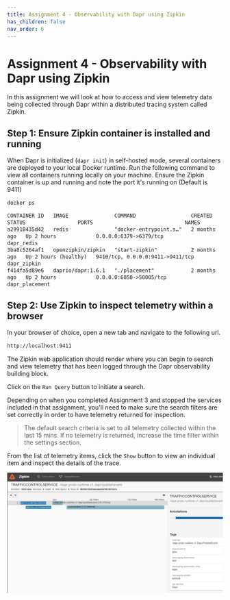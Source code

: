 ```yaml
---
title: Assignment 4 - Observability with Dapr using Zipkin
has_children: false
nav_order: 6
---
```


# Assignment 4 - Observability with Dapr using Zipkin

In this assignment we will look at how to access and view telemetry data being collected through Dapr within a distributed tracing system called Zipkin.

## Step 1: Ensure Zipkin container is installed and running

When Dapr is initialized (`dapr init`) in self-hosted mode, several containers are deployed to your local Docker runtime.  Run the following command to view all containers running locally on your machine.  Ensure the Zipkin container is up and running and note the port it's running on (Default is 9411)

```console
docker ps
```

```console
CONTAINER ID   IMAGE               COMMAND                  CREATED        STATUS                 PORTS                              NAMES
a29918435d42   redis               "docker-entrypoint.s…"   2 months ago   Up 2 hours             0.0.0.0:6379->6379/tcp             dapr_redis
3ba8c5264af1   openzipkin/zipkin   "start-zipkin"           2 months ago   Up 2 hours (healthy)   9410/tcp, 0.0.0.0:9411->9411/tcp   dapr_zipkin
f414fa5d89e6   daprio/dapr:1.6.1   "./placement"            2 months ago   Up 2 hours             0.0.0.0:6050->50005/tcp            dapr_placement
```

## Step 2: Use Zipkin to inspect telemetry within a browser

In your browser of choice, open a new tab and navigate to the following url.

```html
http://localhost:9411
```

The Zipkin web application should render where you can begin to search and view telemetry that has been logged through the Dapr observability building block.

Click on the `Run Query` button to initiate a search.

Depending on when you completed Assignment 3 and stopped the services included in that assignment, you'll need to make sure the search filters are set correctly in order to have telemetry returned for inspection.

> The default search criteria is set to all telemetry collected within the last 15 mins.  If no telemetry is returned, increase the time filter within the settings section.

From the list of telemetry items, click the `Show` button to view an individual item and inspect the details of the trace.

![Zipkin UI](../../assets/images/zipkin-screenshot.png)
